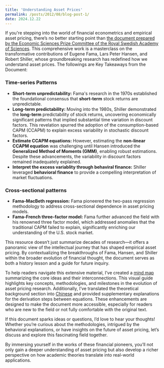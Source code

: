 ```yaml
---
title: 'Understanding Asset Prices'
permalink: /posts/2012/08/blog-post-1/
date: 2024.12.22
---
```


If you're stepping into the world of financial econometrics and empirical asset pricing, there’s no better starting point than [the document prepared by the Economic Sciences Prize Committee of the Royal Swedish Academy of Sciences](https://www.nobelprize.org/uploads/2013/10/advanced-economicsciences2013.pdf). This comprehensive work is a masterclass on the transformative contributions of Eugene Fama, Lars Peter Hansen, and Robert Shiller, whose groundbreaking research has redefined how we understand asset prices. The followings are Key Takeaways from the Document:

### Time-series Patterns
* **Short-term unpredictability:** Fama's research in the 1970s established the foundational consensus that **short-term** stock returns are unpredictable.
* **Long-term predictability:** Moving into the 1980s, Shiller demonstrated the **long-term** predictability of stock returns, uncovering economically significant patterns that implied substantial time variation in discount factors. This revelation spurred the adoption of the consumption-based CAPM (CCAPM) to explain excess variability in stochastic discount factors.
* **Estimate CCAPM equations:** However, estimating the **non-linear CCAPM equation** was challenging until Hansen introduced the **Generalized Method of Moments (GMM)**, enabling robust estimations. Despite these advancements, the variability in discount factors remained inadequately explained.
* **Interpret the excess variablity through behaviral finance:** Shiller leveraged **behavioral finance** to provide a compelling interpretation of market fluctuations.

### Cross-sectional patterns
* **Fama-MacBeth regression:** Fama pioneered the two-pass regression methodology to address cross-sectional dependence in asset pricing models.
* **Fama-French three-factor model:** Fama further advanced the field with his renowned three factor model, which addressed anomalies that the traditional CAPM failed to explain, significantly enriching our understanding of the U.S. stock market.

This resource doesn’t just summarize decades of research—it offers a panoramic view of the intellectual journey that has shaped empirical asset pricing. By contextualizing the breakthroughs of Fama, Hansen, and Shiller within the broader evolution of financial thought, the document serves as both a history lesson and a guide for future inquiry.

To help readers navigate this extensive material, I’ve created a [mind map](https://cynthia-xinyuwang.github.io/assets/1.png) summarizing the core ideas and their interconnections. This visual guide highlights key concepts, methodologies, and milestones in the evolution of asset pricing research. Additionally, I’ve translated the theoretical background section into [Chinese](https://cynthia-xinyuwang.github.io/assets/translation1.pdf) and provided supplementary explanations for the derivation steps between equations. These enhancements are designed to make the document more accessible, especially for readers who are new to the field or not fully comfortable with the original text. 

If this document sparks ideas or questions, I’d love to hear your thoughts! Whether you’re curious about the methodologies, intrigued by the behavioral explanations, or have insights on the future of asset pricing, let’s discuss and explore this fascinating field together.

By immersing yourself in the works of these financial pioneers, you’ll not only gain a deeper understanding of asset pricing but also develop a richer perspective on how academic theories translate into real-world applications.
